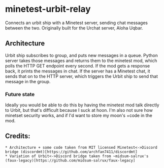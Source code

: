 # minetest-urbit-relay
Connects an urbit ship with a Minetest server, sending chat messages between the two. Originally built for the Urchat server, Aloha Uqbar.

## Architecture
Urbit ship subscribes to group, and puts new messages in a queue. Python server takes those messages and returns them to the minetest mod, which polls the HTTP GET endpoint every second. If the mod gets a response back, it prints the messages in chat. If the server has a Minetest chat, it sends that on to the HTTP server, which triggers the Urbit ship to send that message in the group.


### Future state
Ideally you would be able to do this by having the minetest mod talk directly to Urbit, but that's difficult because I suck at hoon. I'm also not sure how minetset security works, and if I'd want to store my moon's +code in the mod.


## Credits: 
	* Architecture + some code taken from MIT licensed Minetest<->Discord bridge (discordmt)[https://github.com/archfan7411/discordmt]
	* Variation of Urbit<->Discord bridge taken from ~midsum-salrux's (faux-legacy)[https://github.com/midsum-salrux/faux-legacy]


